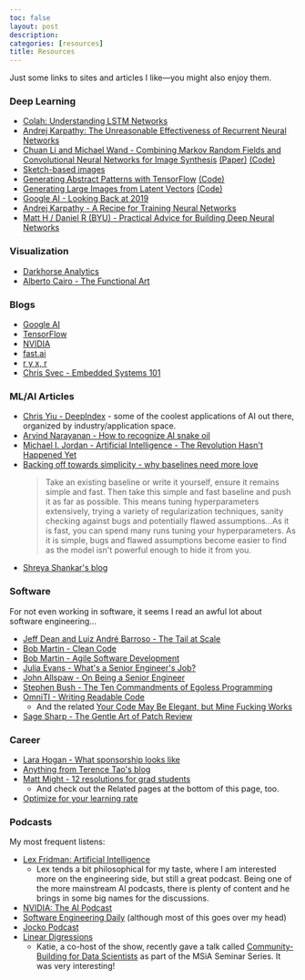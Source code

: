```yaml
---
toc: false
layout: post
description: 
categories: [resources]
title: Resources
---
```


Just some links to sites and articles I like&mdash;you might also enjoy them.

### Deep Learning

- [Colah: Understanding LSTM Networks](https://colah.github.io/posts/2015-08-Understanding-LSTMs)
- [Andrej Karpathy: The Unreasonable Effectiveness of Recurrent Neural Networks](http://karpathy.github.io/2015/05/21/rnn-effectiveness/)
- [Chuan Li and Michael Wand - Combining Markov Random Fields and Convolutional Neural Networks for Image Synthesis](https://chuanli11.github.io/2019/07/01/style-transfer.html) [(Paper)](https://arxiv.org/abs/1601.04589) [(Code)](https://github.com/chuanli11/CNNMRF)
- [Sketch-based images](https://www.cc.gatech.edu/~hays/7476/projects/Cusuh/)
- [Generating Abstract Patterns with TensorFlow](http://blog.otoro.net/2016/03/25/generating-abstract-patterns-with-tensorflow/) [(Code)](https://github.com/hardmaru/cppn-tensorflow)
- [Generating Large Images from Latent Vectors](http://blog.otoro.net/2016/04/01/generating-large-images-from-latent-vectors/) [(Code)](https://github.com/hardmaru/cppn-gan-vae-tensorflow)
- [Google AI - Looking Back at 2019](https://ai.googleblog.com/2020/01/google-research-looking-back-at-2019.html)
- [Andrej Karpathy - A Recipe for Training Neural Networks](http://karpathy.github.io/2019/04/25/recipe/)
- [Matt H / Daniel R (BYU) - Practical Advice for Building Deep Neural Networks](https://pcc.cs.byu.edu/2017/10/02/practical-advice-for-building-deep-neural-networks/)

### Visualization

- [Darkhorse Analytics](https://www.darkhorseanalytics.com/blog)
- [Alberto Cairo - The Functional Art](http://www.thefunctionalart.com)

### Blogs

- [Google AI](https://ai.googleblog.com)
- [TensorFlow](https://blog.tensorflow.org)
- [NVIDIA](https://blogs.nvidia.com)
- [fast.ai](https://www.fast.ai)
- [r y x, r](https://ryxcommar.com)
- [Chris Svec - Embedded Systems 101](https://embedded.fm/blog/ese101)

### ML/AI Articles

- [Chris Yiu - DeepIndex](https://deepindex.org) - some of the coolest applications of AI out there, organized by industry/application space.
- [Arvind Narayanan - How to recognize AI snake oil](https://www.cs.princeton.edu/~arvindn/talks/MIT-STS-AI-snakeoil.pdf)
- [Michael I. Jordan - Artificial Intelligence - The Revolution Hasn't Happened Yet](https://hdsr.mitpress.mit.edu/pub/wot7mkc1)
- [Backing off towards simplicity - why baselines need more love](https://smerity.com/articles/2017/baselines_need_love.html)
    > Take an existing baseline or write it yourself, ensure it remains simple and fast. Then take this simple and fast baseline and push it as far as possible. This means tuning hyperparameters extensively, trying a variety of regularization techniques, sanity checking against bugs and potentially flawed assumptions...As it is fast, you can spend many runs tuning your hyperparameters. As it is simple, bugs and flawed assumptions become easier to find as the model isn't powerful enough to hide it from you.
- [Shreya Shankar's blog](https://www.shreya-shankar.com)

### Software

For not even working in software, it seems I read an awful lot about software engineering...

- [Jeff Dean and Luiz André Barroso - The Tail at Scale](https://cseweb.ucsd.edu/~gmporter/classes/fa17/cse124/post/schedule/p74-dean.pdf)
- [Bob Martin - Clean Code](https://www.amazon.com/Clean-Code-Handbook-Software-Craftsmanship/dp/0132350882)
- [Bob Martin - Agile Software Development](https://www.amazon.com/Software-Development-Principles-Patterns-Practices/dp/0135974445)
- [Julia Evans - What's a Senior Engineer's Job?](https://jvns.ca/blog/senior-engineer/)
- [John Allspaw - On Being a Senior Engineer](https://www.kitchensoap.com/2012/10/25/on-being-a-senior-engineer/)
- [Stephen Bush - The Ten Commandments of Egoless Programming](http://blog.stephenwyattbush.com/2012/04/07/dad-and-the-ten-commandments-of-egoless-programming)
- [OmniTI - Writing Readable Code](https://omniti.com/seeds/writing-readable-code.html)
    - And the related [Your Code May Be Elegant, but Mine Fucking Works](https://omniti.com/seeds/your-code-may-be-elegant.html)
- [Sage Sharp - The Gentle Art of Patch Review](https://sage.thesharps.us/2014/09/01/the-gentle-art-of-patch-review/)

### Career

- [Lara Hogan - What sponsorship looks like](https://larahogan.me/blog/what-sponsorship-looks-like/)
- [Anything from Terence Tao's blog](https://terrytao.wordpress.com/career-advice/)
- [Matt Might - 12 resolutions for grad students](http://matt.might.net/articles/grad-student-resolutions/)
    - And check out the Related pages at the bottom of this page, too.
- [Optimize for your learning rate](https://www.quora.com/What-are-mistakes-which-software-engineers-make-in-their-early-years/answer/Edmond-Lau)

### Podcasts

My most frequent listens:

- [Lex Fridman: Artificial Intelligence](https://lexfridman.com/ai/)
    - Lex tends a bit philosophical for my taste, where I am interested more on the engineering side, but still a great podcast. Being one of the more mainstream AI podcasts, there is plenty of content and he brings in some big names for the discussions.
- [NVIDIA: The AI Podcast](https://blogs.nvidia.com/ai-podcast/)
- [Software Engineering Daily](https://softwareengineeringdaily.com) (although most of this goes over my head)
- [Jocko Podcast](https://jockopodcast.com/)
- [Linear Digressions](http://lineardigressions.com/)
    - Katie, a co-host of the show, recently gave a talk called [Community-Building for Data Scientists](https://www.eventbrite.com/e/msia-seminar-series-community-building-for-data-scientists-by-katie-malone-registration-103277243014) as part of the MSiA Seminar Series. It was very interesting!
